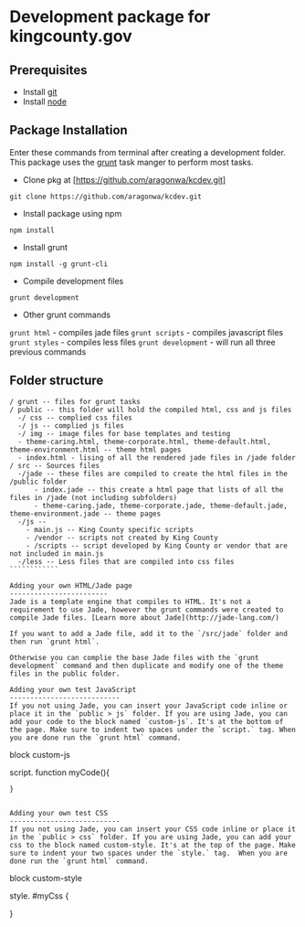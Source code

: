 Development package for kingcounty.gov
=======================================

Prerequisites 
---------------------------
* Install [git](http://git-scm.com/)
* Install [node](https://nodejs.org/download/)

Package Installation
-----------
Enter these commands from terminal after creating a development folder. This package uses the [grunt](http://gruntjs.com/) task manger to perform most tasks.

* Clone pkg at [https://github.com/aragonwa/kcdev.git]
```
git clone https://github.com/aragonwa/kcdev.git
```

*  Install package using npm
```
npm install
```

* Install grunt
```
npm install -g grunt-cli
```

* Compile development files
```
grunt development
```
* Other grunt commands

`grunt html` - compiles jade files
`grunt scripts` - compiles javascript files
`grunt styles` - compiles less files
`grunt development` - will run all three previous commands

Folder structure
------------------------
``````````````
/ grunt -- files for grunt tasks 
/ public -- this folder will hold the compiled html, css and js files
  -/ css -- complied css files
  -/ js -- complied js files
  -/ img -- image files for base templates and testing
  - theme-caring.html, theme-corporate.html, theme-default.html, theme-environment.html -- theme html pages
  - index.html - lising of all the rendered jade files in /jade folder
/ src -- Sources files
  -/jade -- these files are compiled to create the html files in the /public folder
      - index.jade -- this create a html page that lists of all the files in /jade (not including subfolders)
      - theme-caring.jade, theme-corporate.jade, theme-default.jade, theme-environment.jade -- theme pages
  -/js -- 
    - main.js -- King County specific scripts
    - /vendor -- scripts not created by King County
    - /scripts -- script developed by King County or vendor that are not included in main.js
  -/less -- Less files that are compiled into css files
````````````

Adding your own HTML/Jade page
------------------------
Jade is a template engine that compiles to HTML. It's not a requirement to use Jade, however the grunt commands were created to compile Jade files. [Learn more about Jade](http://jade-lang.com/)

If you want to add a Jade file, add it to the `/src/jade` folder and then run `grunt html`. 

Otherwise you can complie the base Jade files with the `grunt development` command and then duplicate and modify one of the theme files in the public folder. 

Adding your own test JavaScript
---------------------------
If you not using Jade, you can insert your JavaScript code inline or place it in the `public > js` folder. If you are using Jade, you can add your code to the block named `custom-js`. It's at the bottom of the page. Make sure to indent two spaces under the `script.` tag. When you are done run the `grunt html` command. 
`````````````````````````````
block custom-js
  <!-- Custom JS -->
  script.
    function myCode(){

    }
```````````````

Adding your own test CSS
---------------------------
If you not using Jade, you can insert your CSS code inline or place it in the `public > css` folder. If you are using Jade, you can add your css to the block named custom-style. It's at the top of the page. Make sure to indent your two spaces under the `style.` tag.  When you are done run the `grunt html` command. 
`````````````````````````````
block custom-style
  <!-- Custom CSS -->
  style.
    #myCss {

  }
```````````````